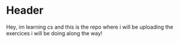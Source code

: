 # Header
Hey, im learning cs and this is the repo where i will be uploading the exercices i will be doing along the way!
